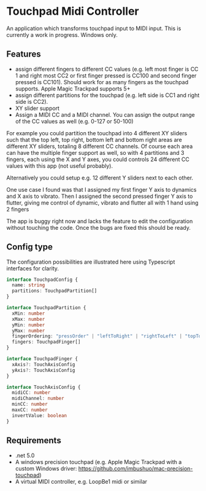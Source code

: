 # Touchpad Midi Controller

An application which transforms touchpad input to MIDI input. This is currently a work in progress. Windows only.

## Features

- assign different fingers to different CC values (e.g. left most finger is CC 1 and right most CC2 or first finger pressed is CC100 and second finger pressed is CC101). Should work for as many fingers as the touchpad supports. Apple Magic Trackpad supports 5+
- assign different partitions for the touchpad (e.g. left side is CC1 and right side is CC2).
- XY slider support
- Assign a MIDI CC and a MIDI channel. You can assign the output range of the CC values as well (e.g. 0-127 or 50-100)

For example you could partition the touchpad into 4 different XY sliders such that the top left, top right, bottom left and bottom right areas are different XY sliders, totaling 8 different CC channels. Of course each area can have the multiple finger support as well, so with 4 partitions and 3 fingers, each using the X and Y axes, you could controls 24 different CC values with this app (not useful probably).

Alternatively you could setup e.g. 12 different Y sliders next to each other.

One use case I found was that I assigned my first finger Y axis to dynamics and X axis to vibrato. Then I assigned the second pressed finger Y axis to flutter, giving me control of dynamic, vibrato and flutter all with 1 hand using 2 fingers

The app is buggy right now and lacks the feature to edit the configuration without touching the code. Once the bugs are fixed this should be ready. 

## Config type

The configuration possibilities are illustrated here using Typescript interfaces for clarity.

```Typescript
interface TouchpadConfig {
  name: string
  partitions: TouchpadPartition[]
}

interface TouchpadPartition {
  xMin: number
  xMax: number
  yMin: number
  yMax: number
  fingerOrdering: "pressOrder" | "leftToRight" | "rightToLeft" | "topToBottom" | "bottomToTop"
  fingers: TouchpadFinger[]
}

interface TouchpadFinger {
  xAxis?: TouchAxisConfig
  yAxis?: TouchAxisConfig
}

interface TouchAxisConfig {
  midiCC: number
  midiChannel: number
  minCC: number
  maxCC: number
  invertValue: boolean
}
```

## Requirements

- .net 5.0
- A windows precision touchpad (e.g. Apple Magic Trackpad with a custom Windows driver: https://github.com/imbushuo/mac-precision-touchpad)
- A virtual MIDI controller, e.g. LoopBe1 midi or similar
